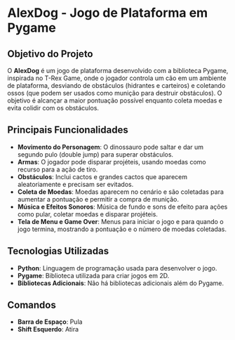 # AlexDog - Jogo de Plataforma em Pygame

## Objetivo do Projeto

O **AlexDog** é um jogo de plataforma desenvolvido com a biblioteca Pygame, inspirada no T-Rex Game, onde o jogador controla um cão em um ambiente de plataforma, desviando de obstáculos (hidrantes e carteiros) e coletando ossos (que podem ser usados como munição para destruir obstáculos). O objetivo é alcançar a maior pontuação possível enquanto coleta moedas e evita colidir com os obstáculos.

## Principais Funcionalidades

- **Movimento do Personagem**: O dinossauro pode saltar e dar um segundo pulo (double jump) para superar obstáculos.
- **Armas**: O jogador pode disparar projéteis, usando moedas como recurso para a ação de tiro.
- **Obstáculos**: Inclui cactos e grandes cactos que aparecem aleatoriamente e precisam ser evitados.
- **Coleta de Moedas**: Moedas aparecem no cenário e são coletadas para aumentar a pontuação e permitir a compra de munição.
- **Música e Efeitos Sonoros**: Música de fundo e sons de efeito para ações como pular, coletar moedas e disparar projéteis.
- **Tela de Menu e Game Over**: Menus para iniciar o jogo e para quando o jogo termina, mostrando a pontuação e o número de moedas coletadas.

## Tecnologias Utilizadas

- **Python**: Linguagem de programação usada para desenvolver o jogo.
- **Pygame**: Biblioteca utilizada para criar jogos em 2D.
- **Bibliotecas Adicionais**: Não há bibliotecas adicionais além do Pygame.

## Comandos

- **Barra de Espaço**: Pula
- **Shift Esquerdo**: Atira
